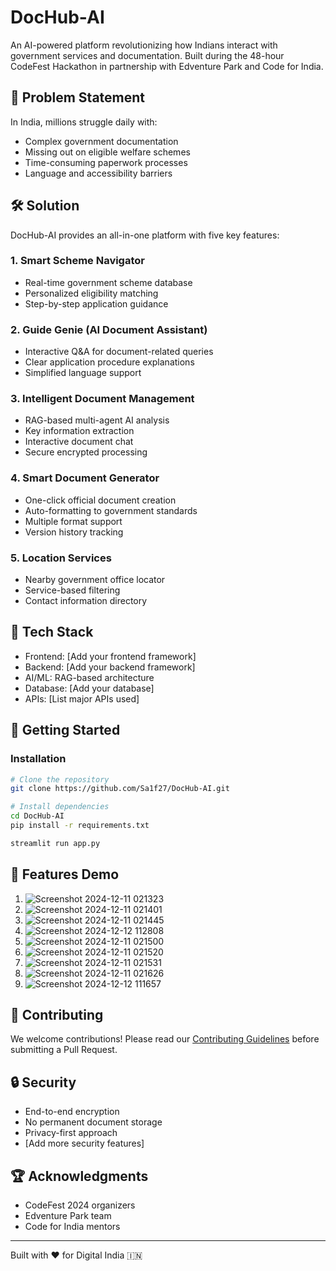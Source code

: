 # DocHub-AI 

An AI-powered platform revolutionizing how Indians interact with government services and documentation. Built during the 48-hour CodeFest Hackathon in partnership with Edventure Park and Code for India.

## 🎯 Problem Statement
In India, millions struggle daily with:
- Complex government documentation
- Missing out on eligible welfare schemes
- Time-consuming paperwork processes
- Language and accessibility barriers

## 🛠️ Solution
DocHub-AI provides an all-in-one platform with five key features:

### 1. Smart Scheme Navigator
- Real-time government scheme database
- Personalized eligibility matching
- Step-by-step application guidance

### 2. Guide Genie (AI Document Assistant)
- Interactive Q&A for document-related queries
- Clear application procedure explanations
- Simplified language support

### 3. Intelligent Document Management
- RAG-based multi-agent AI analysis
- Key information extraction
- Interactive document chat
- Secure encrypted processing

### 4. Smart Document Generator
- One-click official document creation
- Auto-formatting to government standards
- Multiple format support
- Version history tracking

### 5. Location Services
- Nearby government office locator
- Service-based filtering
- Contact information directory

## 🔧 Tech Stack
- Frontend: [Add your frontend framework]
- Backend: [Add your backend framework]
- AI/ML: RAG-based architecture
- Database: [Add your database]
- APIs: [List major APIs used]

## 🚀 Getting Started

### Installation
```bash
# Clone the repository
git clone https://github.com/Sa1f27/DocHub-AI.git

# Install dependencies
cd DocHub-AI
pip install -r requirements.txt

streamlit run app.py
```

## 📱 Features Demo
1. ![Screenshot 2024-12-11 021323](https://github.com/user-attachments/assets/afc1eabc-086b-4f73-9ee7-1ed80d3d1e87)
2. ![Screenshot 2024-12-11 021401](https://github.com/user-attachments/assets/43c5e8c8-8a8b-4e84-a4d7-bc6f3325e40b)
3. ![Screenshot 2024-12-11 021445](https://github.com/user-attachments/assets/69401075-3192-42c7-8e1a-1c8d942afdbd)
4. ![Screenshot 2024-12-12 112808](https://github.com/user-attachments/assets/a622ca68-d741-4b55-8f53-515c7636180e)
5. ![Screenshot 2024-12-11 021500](https://github.com/user-attachments/assets/a24e63cc-95d8-47ce-861a-4a9d55e11f3c)
6. ![Screenshot 2024-12-11 021520](https://github.com/user-attachments/assets/bf066cd1-e70b-41af-8199-edc972648e0d)
7. ![Screenshot 2024-12-11 021531](https://github.com/user-attachments/assets/eb3dce6c-01dc-407e-91a2-fb5b6b04c921)
8. ![Screenshot 2024-12-11 021626](https://github.com/user-attachments/assets/84993782-9a43-43c4-abde-86f0b463e29a)
9. ![Screenshot 2024-12-12 111657](https://github.com/user-attachments/assets/e19ef5c3-5243-47e3-8c23-f5b66599735d)

## 🤝 Contributing
We welcome contributions! Please read our [Contributing Guidelines](CONTRIBUTING.md) before submitting a Pull Request.

## 🔒 Security
- End-to-end encryption
- No permanent document storage
- Privacy-first approach
- [Add more security features]

## 🏆 Acknowledgments
- CodeFest 2024 organizers
- Edventure Park team
- Code for India mentors

---
Built with ❤️ for Digital India 🇮🇳

